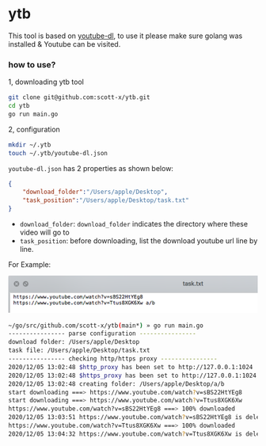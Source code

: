 # ytb

This tool is based on [youtube-dl](https://github.com/ytdl-org/youtube-dl), to use it please make sure golang was installed & Youtube can be visited.


### how to use?

1, downloading ytb tool

```bash
git clone git@github.com:scott-x/ytb.git
cd ytb
go run main.go
```

2, configuration

```bash
mkdir ~/.ytb
touch ~/.ytb/youtube-dl.json
```

`youtube-dl.json` has 2 properties as shown below:

```json
{
	"download_folder":"/Users/apple/Desktop", 
	"task_position":"/Users/apple/Desktop/task.txt" 
}
```

- `download_folder`: `download_folder` indicates the directory where these video will go to 
- `task_position`: before downloading, list the download youtube url line by line.


For Example:

![](./task.png)

```bash
~/go/src/github.com/scott-x/ytb(main*) » go run main.go                                       apple@iMac-52
---------------- parse configuration ----------------
download folder: /Users/apple/Desktop
task file: /Users/apple/Desktop/task.txt
---------------- checking http/https proxy ----------------
2020/12/05 13:02:48 $http_proxy has been set to http://127.0.0.1:1024
2020/12/05 13:02:48 $https_proxy has been set to http://127.0.0.1:1024
2020/12/05 13:02:48 creating folder: /Users/apple/Desktop/a/b
start downloading ===> https://www.youtube.com/watch?v=sBS22HtYEg8
start downloading ===> https://www.youtube.com/watch?v=Ttus8XGK6Xw
https://www.youtube.com/watch?v=sBS22HtYEg8 ===> 100% downloaded
2020/12/05 13:03:51 https://www.youtube.com/watch?v=sBS22HtYEg8 is deleted from /Users/apple/Desktop/task.txt
https://www.youtube.com/watch?v=Ttus8XGK6Xw ===> 100% downloaded
2020/12/05 13:04:32 https://www.youtube.com/watch?v=Ttus8XGK6Xw is deleted from /Users/apple/Desktop/task.txt
```
